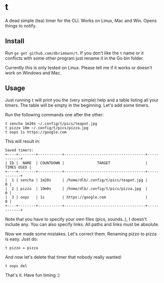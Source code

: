 # t

A dead simple (tea) timer for the CLI. Works on Linux, Mac and Win. Opens things to notify.

## Install

Run `go get github.com/dbriemann/t`. If you don't like the `t` name or it conflicts with some other program just rename it in the Go bin folder.

Currently this is only tested on Linux. Please tell me if it works or doesn't work on Windows and Mac.

## Usage

Just running `t` will print you the (very simple) help and a table listing all your timers. The table will be empty in the beginning. Let's add some timers.

Run the following commands one after the other:

```
t sencha 1m20s ~/.config/t/pics/teapot.jpg
t pizzo 10m ~/.config/t/pics/pizza.jpg
t oops 1s https://google.com
```

This will result in:
```
Saved timers:
+----+--------+-----------+-------------------------------------+------------+
| ID |  NAME  | COUNTDOWN |               TARGET                | TIMES USED |
+----+--------+-----------+-------------------------------------+------------+
|  1 | sencha | 1m20s     | /home/dlb/.config/t/pics/teapot.jpg |          0 |
|  2 | pizzo  | 10m0s     | /home/dlb/.config/t/pics/pizza.jpg  |          0 |
|  3 | oops   | 1s        | https://google.com                  |          0 |
+----+--------+-----------+-------------------------------------+------------+

```

Note that you have to specify your own files (pics, sounds..), t doesn't include any. You can also specify links. All paths and links must be absolute.

Now we made some mistakes. Let's correct them. Renaming pizzo to pizza is easy. Just do:

```
t pizzo = pizza
```

And now let's delete that timer that nobody really wanted:

```
t oops del
```

That's it. Have fun timing :)